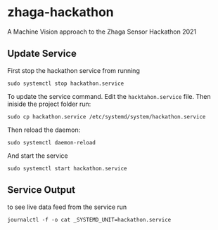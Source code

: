 # zhaga-hackathon
A Machine Vision approach to the Zhaga Sensor Hackathon 2021

## Update Service
First stop the hackathon service from running
```
sudo systemctl stop hackathon.service
```

To update the service command. Edit the `hacktahon.service` file. Then iniside the project folder run:
```
sudo cp hackathon.service /etc/systemd/system/hackathon.service
```

Then reload the daemon:
```
sudo systemctl daemon-reload
```

And start the service
```
sudo systemctl start hackathon.service
```

## Service Output
to see live data feed from the service run
```
journalctl -f -o cat _SYSTEMD_UNIT=hackathon.service
```